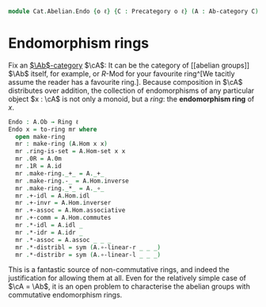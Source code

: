 <!--
```agda
open import Algebra.Ring

open import Cat.Abelian.Base
open import Cat.Prelude
```
-->

```agda
module Cat.Abelian.Endo {o ℓ} {C : Precategory o ℓ} (A : Ab-category C) where
```

<!--
```agda
private module A = Ab-category A
```
-->

# Endomorphism rings

Fix an [$\Ab$-category] $\cA$: It can be the category of [[abelian
groups]] $\Ab$ itself, for example, or $R$-Mod for your favourite
ring^[We tacitly assume the reader has a favourite ring.]. Because
composition in $\cA$ distributes over addition, the collection of
endomorphisms of any particular object $x : \cA$ is not only a monoid,
but a _ring_: the **endomorphism ring** of $x$.

[$\Ab$-category]: Cat.Abelian.Base.html#ab-enriched-categories

```agda
Endo : A.Ob → Ring ℓ
Endo x = to-ring mr where
  open make-ring
  mr : make-ring (A.Hom x x)
  mr .ring-is-set = A.Hom-set x x
  mr .0R = A.0m
  mr .1R = A.id
  mr .make-ring._+_ = A._+_
  mr .make-ring.-_ = A.Hom.inverse
  mr .make-ring._*_ = A._∘_
  mr .+-idl = A.Hom.idl
  mr .+-invr = A.Hom.inverser
  mr .+-assoc = A.Hom.associative
  mr .+-comm = A.Hom.commutes
  mr .*-idl = A.idl _
  mr .*-idr = A.idr _
  mr .*-assoc = A.assoc _ _ _
  mr .*-distribl = sym (A.∘-linear-r _ _ _)
  mr .*-distribr = sym (A.∘-linear-l _ _ _)
```

This is a fantastic source of non-commutative rings, and indeed the
justification for allowing them at all. Even for the relatively simple
case of $\cA = \Ab$, it is an open problem to characterise the
abelian groups with commutative endomorphism rings.
